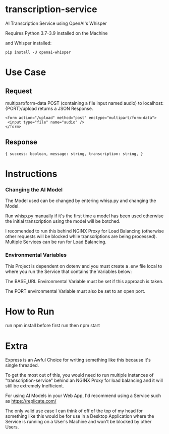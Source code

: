 # transcription-service

AI Transcription Service using OpenAI's Whisper 

Requires Python 3.7-3.9 installed on the Machine 

and Whisper installed:

``pip install -U openai-whisper``

# Use Case

## Request
 multipart/form-data POST (containing a file input named audio) to localhost:{PORT}/upload returns a JSON Response.

 ```
 <form action="/upload" method="post" enctype="multipart/form-data">
  <input type="file" name="audio" />
 </form>
 ```
## Response
``{
   success: boolean,
   message: string,
   transcription: string,
}``

# Instructions
### Changing the AI Model
The Model used can be changed by entering whisp.py and changing the Model.

Run whisp.py manually if it's the first time a model has been used otherwise 
the initial transcription using the model will be botched.

I recomended to run this behind NGINX Proxy for Load Balancing (otherwise other requests will be blocked while transcriptions are being processed).
Multiple Services can be run for Load Balancing.

### Environmental Variables
This Project is dependent on dotenv and you must create a .env file local to where you run the Service
that contains the Variables below: 

The BASE_URL Environmental Variable must be set if this approach is taken.

The PORT environmental Variable must also be set to an open port.

# How to Run
run npm install before first run 
then npm start

# Extra
Express is an Awful Choice for writing something like this because it's single threaded.

To get the most out of this, you would need to run multiple instances of "transcription-service" behind an NGINX Proxy for 
load balancing and it will still be extremely Inefficient.

For using AI Models in your Web App, I'd recommend using a Service such as https://replicate.com/ 

The only valid use case I can think of off of the top of my head for something like this would be for use in a Desktop Application where
the Service is running on a User's Machine and won't be blocked by other Users. 
